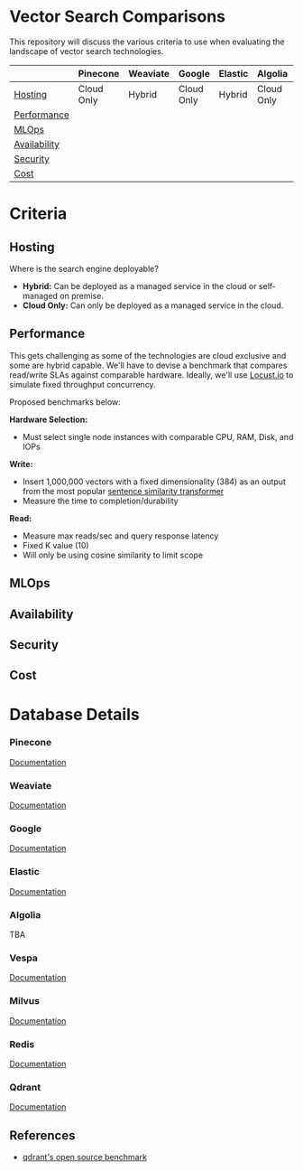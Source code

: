 # Vector Search Comparisons

This repository will discuss the various criteria to use when evaluating the landscape of vector search technologies.

|                               	| Pinecone   	| Weaviate 	| Google     	| Elastic 	| Algolia    	| Vespa  	| Milvus 	| Redis  	| Qdrant 	|
|-------------------------------	|------------	|----------	|------------	|---------	|------------	|--------	|--------	|--------	|--------	|
| [Hosting](#Hosting)           	| Cloud Only 	| Hybrid   	| Cloud Only 	| Hybrid  	| Cloud Only 	| Hybrid 	| Hybrid 	| Hybrid 	| Hybrid 	|
| [Performance](#Performance)   	|            	|          	|            	|         	|            	|        	|        	|        	|        	|
| [MLOps](#MLOps)               	|            	|          	|            	|         	|            	|        	|        	|        	|        	|
| [Availability](#Availability) 	|            	|          	|            	|         	|            	|        	|        	|        	|        	|
| [Security](#Security)         	|            	|          	|            	|         	|            	|        	|        	|        	|        	|
| [Cost](#Cost)                 	|            	|          	|            	|         	|            	|        	|        	|        	|        	|


# Criteria

## Hosting

Where is the search engine deployable?

- **Hybrid:** Can be deployed as a managed service in the cloud or self-managed on premise.
- **Cloud Only:** Can only be deployed as a managed service in the cloud.

## Performance

This gets challenging as some of the technologies are cloud exclusive and some are hybrid capable. We'll have to devise a benchmark that compares read/write SLAs against comparable hardware.
Ideally, we'll use [Locust.io](https://locust.io/) to simulate fixed throughput concurrency.

Proposed benchmarks below:

**Hardware Selection:**

-   Must select single node instances with comparable CPU, RAM, Disk, and IOPs

**Write:**

-   Insert 1,000,000 vectors with a fixed dimensionality (384) as an output from the most popular [sentence similarity transformer](https://huggingface.co/sentence-transformers/all-MiniLM-L6-v2)
-   Measure the time to completion/durability

**Read:**

-   Measure max reads/sec and query response latency
-   Fixed K value (10)
-   Will only be using cosine similarity to limit scope

## MLOps

## Availability

## Security

## Cost

# Database Details

### Pinecone

[Documentation](https://www.pinecone.io/docs/)

### Weaviate

[Documentation](https://weaviate.io/developers/weaviate/current/)

### Google

[Documentation](https://cloud.google.com/vertex-ai/docs/matching-engine/overview)

### Elastic

[Documentation](https://www.elastic.co/guide/en/elasticsearch/reference/current/dense-vector.html)

### Algolia

TBA

### Vespa

[Documentation](https://docs.vespa.ai/en/nearest-neighbor-search-guide.html#hybrid-sparse-and-dense-retrieval-methods-with-vespa)

### Milvus

[Documentation](https://milvus.io/docs)

### Redis

[Documentation](https://redis.io/docs/stack/search/reference/vectors/)

### Qdrant

[Documentation](https://qdrant.tech/documentation/)

## References

-   [qdrant's open source benchmark](https://qdrant.tech/benchmarks/)
